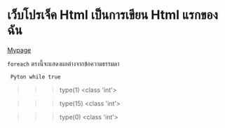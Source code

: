 # เว็บโปรเจ็ค Html เป็นการเขียน Html แรกของฉัน


[Mypage](https://zzample.github.io/LGR-Guide/ "My First Page")

`foreach` ตรงนี้จะแสดงผลต่างจากข้อความธรรมดา

`` Pyton
while true``
>>> type(1)
<class 'int'>

>>> type(15)
<class 'int'>

>>> type(0)
<class 'int'>
